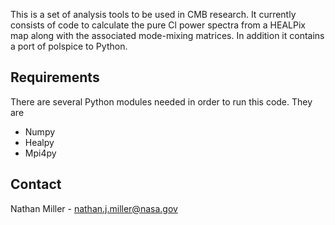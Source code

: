 This is a set of analysis tools to be used in CMB research. It currently consists of code to 
calculate the pure Cl power spectra from a HEALPix map along with the associated mode-mixing matrices. In addition it contains a port of polspice to Python.

## Requirements ##

There are several Python modules needed in order to run this code. They are

* Numpy
* Healpy
* Mpi4py

## Contact ##

Nathan Miller - nathan.j.miller@nasa.gov